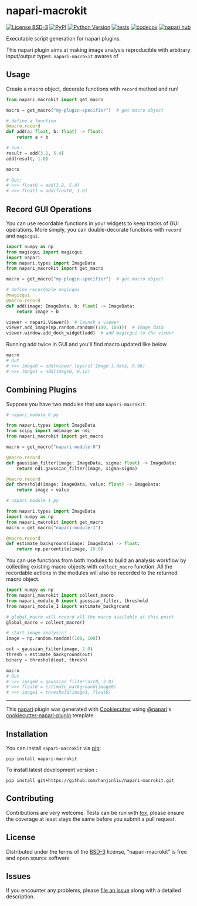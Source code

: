 # napari-macrokit

[![License BSD-3](https://img.shields.io/pypi/l/napari-macrokit.svg?color=green)](https://github.com/hanjinliu/napari-macrokit/raw/main/LICENSE)
[![PyPI](https://img.shields.io/pypi/v/napari-macrokit.svg?color=green)](https://pypi.org/project/napari-macrokit)
[![Python Version](https://img.shields.io/pypi/pyversions/napari-macrokit.svg?color=green)](https://python.org)
[![tests](https://github.com/hanjinliu/napari-macrokit/workflows/tests/badge.svg)](https://github.com/hanjinliu/napari-macrokit/actions)
[![codecov](https://codecov.io/gh/hanjinliu/napari-macrokit/branch/main/graph/badge.svg)](https://codecov.io/gh/hanjinliu/napari-macrokit)
[![napari hub](https://img.shields.io/endpoint?url=https://api.napari-hub.org/shields/napari-macrokit)](https://napari-hub.org/plugins/napari-macrokit)

Executable script generation for napari plugins.

This napari plugin aims at making image analysis reproducible with arbitrary input/output types.
`napari-macrokit` awares of

## Usage

Create a macro object, decorate functions with `record` method and run!

```python
from napari_macrokit import get_macro

macro = get_macro("my-plugin-specifier")  # get macro object

# define a function
@macro.record
def add(a: float, b: float) -> float:
    return a + b

# run
result = add(3.2, 5.4)
add(result, 1.0)

macro

# Out:
# >>> float0 = add(3.2, 5.4)
# >>> float1 = add(float0, 1.0)
```

## Record GUI Operations

You can use recordable functions in your widgets to keep tracks of GUI operations.
More simply, you can double-decorate functions with `record` and `magicgui`.

```python
import numpy as np
from magicgui import magicgui
import napari
from napari.types import ImageData
from napari_macrokit import get_macro

macro = get_macro("my-plugin-specifier")  # get macro object

# define recordable magicgui
@magicgui
@macro.record
def add(image: ImageData, b: float) -> ImageData:
    return image + b

viewer = napari.Viewer()  # launch a viewer
viewer.add_image(np.random.random((100, 100)))  # image data
viewer.window.add_dock_widget(add)  # add magicgui to the viewer
```

Running add twice in GUI and you'll find macro updated like below.

```python
macro
# Out
# >>> image0 = add(viewer.layers['Image'].data, 0.06)
# >>> image1 = add(image0, 0.12)
```

## Combining Plugins

Suppose you have two modules that use `napari-macrokit`.

```python
# napari_module_0.py

from napari.types import ImageData
from scipy import ndimage as ndi
from napari_macrokit import get_macro

macro = get_macro("napari-module-0")

@macro.record
def gaussian_filter(image: ImageData, sigma: float) -> ImageData:
    return ndi.gaussian_filter(image, sigma=sigma)

@macro.record
def threshold(image: ImageData, value: float) -> ImageData:
    return image > value
```

```python
# napari_module_1.py

from napari.types import ImageData
import numpy as np
from napari_macrokit import get_macro
macro = get_macro("napari-module-1")

@macro.record
def estimate_background(image: ImageData) -> float:
    return np.percentile(image, 10.0)

```

You can use functions from both modules to build an analysis workflow by collecting existing macro objects with `collect_macro` function. All the recordable actions in the modules will also be recorded to the returned macro object.

```python
import numpy as np
from napari_macrokit import collect_macro
from napari_module_0 import gaussian_filter, threshold
from napari_module_1 import estimate_background

# global_macro will record all the macro available at this point
global_macro = collect_macro()

# start image analysis!
image = np.random.random((100, 100))

out = gaussian_filter(image, 2.0)
thresh = estimate_background(out)
binary = threshold(out, thresh)

macro
# Out
# >>> image0 = gaussian_filter(arr0, 2.0)
# >>> float0 = estimate_background(image0)
# >>> image1 = threshold(image1, float0)
```

---------------------------------

This [napari] plugin was generated with [Cookiecutter] using [@napari]'s [cookiecutter-napari-plugin] template.

## Installation

You can install `napari-macrokit` via [pip]:

    pip install napari-macrokit



To install latest development version :

    pip install git+https://github.com/hanjinliu/napari-macrokit.git


## Contributing

Contributions are very welcome. Tests can be run with [tox], please ensure
the coverage at least stays the same before you submit a pull request.

## License

Distributed under the terms of the [BSD-3] license,
"napari-macrokit" is free and open source software

## Issues

If you encounter any problems, please [file an issue] along with a detailed description.

[napari]: https://github.com/napari/napari
[Cookiecutter]: https://github.com/audreyr/cookiecutter
[@napari]: https://github.com/napari
[MIT]: http://opensource.org/licenses/MIT
[BSD-3]: http://opensource.org/licenses/BSD-3-Clause
[GNU GPL v3.0]: http://www.gnu.org/licenses/gpl-3.0.txt
[GNU LGPL v3.0]: http://www.gnu.org/licenses/lgpl-3.0.txt
[Apache Software License 2.0]: http://www.apache.org/licenses/LICENSE-2.0
[Mozilla Public License 2.0]: https://www.mozilla.org/media/MPL/2.0/index.txt
[cookiecutter-napari-plugin]: https://github.com/napari/cookiecutter-napari-plugin

[file an issue]: https://github.com/hanjinliu/napari-macrokit/issues

[napari]: https://github.com/napari/napari
[tox]: https://tox.readthedocs.io/en/latest/
[pip]: https://pypi.org/project/pip/
[PyPI]: https://pypi.org/
